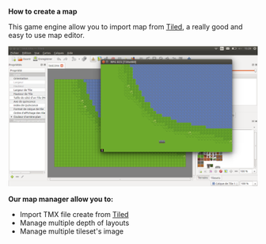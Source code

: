 **How to create a map** 

This game engine allow you to import map 
from [Tiled](http://www.mapeditor.org/), a 
really good and easy to use map editor.

![Screenshot 2DMaker](../static/screenshot2.png)


**Our map manager allow you to:**

 - Import TMX file create from [Tiled](http://www.mapeditor.org/)
 - Manage multiple depth of layouts
 - Manage multiple tileset's image
